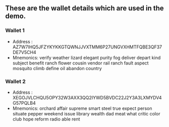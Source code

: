 ## These are the wallet details which are used in the demo.
### Wallet 1
- Address : AZ7W7IHQ5JFZYKYKKGTQWNJJVXTMM6P27UNGVXHMTFQBE3QF37DE7V5CH4
- Mnemonics: verify weather lizard elegant purity fog deliver depart kind subject benefit ranch flower cousin vendor rail ranch fault aspect mosquito climb define oil abandon country
### Wallet 2
- Address : XEGOJVLCHQU5OPY32W3AXX3QQ2IYWD5BVDC22J2Y3A3LXMYDV4G57PQLB4
- Mnemonics: orchard affair supreme smart steel true expect person situate pepper weekend issue library wealth dad meat what critic color club hope reform radio able rent
